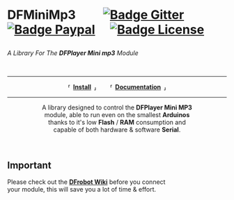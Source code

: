 
<h1>

DFMiniMp3  
[![Badge Gitter]][Gitter]
[![Badge Paypal]][Paypal] 
[![Badge License]][License]

</h1>

*A Library For The **DFPlayer Mini mp3** Module*

<br>

---

<div align = 'center'>

**⸢ [Install] ⸥**  
**⸢ [Documentation] ⸥**
  
</div>

---

<div align = 'center'>

A library designed to control the **DFPlayer Mini MP3** <br>
module, able to run even on the smallest **Arduinos** <br>
thanks to it's low **Flash** / **RAM** consumption and <br>
capable of both hardware & software **Serial**.

</div>

<br>

## Important

Please check out the **[DFrobot Wiki]** before you connect <br>
your module, this will save you a lot of time & effort.



<!----------------------------------------------------------------------------->

[Badge License]: https://img.shields.io/badge/License-LGPL_v3-blue.svg?style=for-the-badge
[Badge Gitter]: https://img.shields.io/badge/Gitter-46BC99?style=for-the-badge&logo=gitter&logoColor=white
[Badge Paypal]: https://img.shields.io/badge/PayPal-00457C?style=for-the-badge&logo=paypal&logoColor=white

[Gitter]: https://gitter.im/DFMiniMp3/Lobby?utm_source=badge&utm_medium=badge&utm_campaign=pr-badge&utm_content=badge 'Join Us On Gitter'
[Paypal]: https://www.paypal.com/cgi-bin/webscr?cmd=_s-xclick&hosted_button_id=6AA97KE54UJR4 'Donate Via Paypal'

[Documentation]: https://github.com/Makuna/DFMiniMp3/wiki
[DFrobot Wiki]: https://wiki.dfrobot.com/DFPlayer_Mini_SKU_DFR0299

[Install]: Documentation/Install.md
[License]: COPYING 'This Repository Is Licensed Under The LGPLv3 License'
